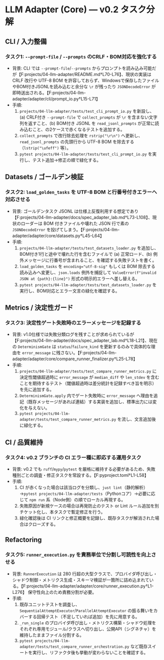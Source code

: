 # LLM Adapter (Core) — v0.2 タスク分解

## CLI / 入力整備

### タスク1: `--prompt-file` / `--prompts` のCRLF・BOM対応を強化する
- 背景: CLI では `--prompt-file`/`--prompts` からプロンプトを読み込み可能だが【F:projects/04-llm-adapter/README.md†L70-L76】、現状の実装は CRLF 改行や UTF-8 BOM を許容しておらず、Windowsで保存したファイルやBOM付きJSONLを読み込むと余分な `\r` が残ったり `JSONDecodeError` が即時送出される。【F:projects/04-llm-adapter/adapter/cli/prompt_io.py†L15-L71】
- 手順:
  1. `projects/04-llm-adapter/tests/test_cli_prompt_io.py` を新設し、(a) CRLF付き `--prompt-file` で `collect_prompts` が `\r` を含まない文字列を返すこと、(b) BOM付き JSONL を `read_jsonl_prompts` が正常に読み込むこと、の2ケースで赤くなるテストを追加する。
  2. `collect_prompts` で改行除去処理を `rstrip("\r\n")` へ更新し、`read_jsonl_prompts` の先頭行から UTF-8 BOM を除去する（`lstrip("\ufeff")` 等）。
  3. `pytest projects/04-llm-adapter/tests/test_cli_prompt_io.py` を実行し、テスト追加→修正の順で緑化する。

## Datasets / ゴールデン検証

### タスク2: `load_golden_tasks` を UTF-8 BOM と行番号付きエラーへ対応させる
- 背景: ゴールデンタスク JSONL は仕様上反復利用する想定であり【F:projects/04-llm-adapter/docs/spec_adapter_lab.md†L73-L108】、現状のローダーは BOM 付きファイルや壊れた JSON 行で素の `JSONDecodeError` を投げてしまう。【F:projects/04-llm-adapter/adapter/core/datasets.py†L45-L64】
- 手順:
  1. `projects/04-llm-adapter/tests/test_datasets_loader.py` を追加し、BOM付き1行と途中で壊れた行を含むファイルで (a) 正常ロード、(b) 例外メッセージに行番号が含まれること、を確認する失敗テストを書く。
  2. `load_golden_tasks` を `encoding="utf-8-sig"` もしくは BOM 除去する読み込みへ変更し、`json.loads` 例外を捕捉して `ValueError(f"invalid JSON at {path}:{line}")` 形式の明示的エラーへ差し替える。
  3. `pytest projects/04-llm-adapter/tests/test_datasets_loader.py` を実行し、BOM対応とエラー文言の緑化を確認する。

## Metrics / 決定性ガード

### タスク3: 決定性ゲート失敗時のエラーメッセージを記録する
- 背景: v1.0仕様では失敗分類ログを残すことが求められているが【F:projects/04-llm-adapter/docs/spec_adapter_lab.md†L18-L21】、現在の `DeterminismGate` は `status`/`failure_kind` を更新するのみで具体的な理由を `error_message` に残さない。【F:projects/04-llm-adapter/adapter/core/compare_runner_finalizer.py†L25-L78】
- 手順:
  1. `projects/04-llm-adapter/tests/test_compare_runner_metrics.py` に決定性閾値超過時に `error_message` が `median_diff` や `len_stdev` を含むことを期待するテスト（閾値超過時は差分統計を記録すべき旨を明示）を先に追加する。
  2. `DeterminismGate.apply` 内でゲート失敗時に `error_message` へ理由を追記（既存メッセージがあれば連結）する実装を追加し、標準出力には変化を与えない。
  3. `pytest projects/04-llm-adapter/tests/test_compare_runner_metrics.py` を流し、文言追加後に緑化する。

## CI / 品質維持

### タスク4: v0.2 ブランチの CI エラー種に即応する運用タスク
- 背景: v0.2 でも `ruff`/`mypy`/`pytest` を厳格に維持する必要があるため、失敗種別ごとの調査・修正タスクを常設する。【F:pyproject.toml†L1-L58】
- 手順:
  1. CI が赤くなった場合は該当ログを分類し、`just lint`（静的解析）→`pytest projects/04-llm-adapter/tests`（Pythonコア）→必要に応じて `npm run` 系（Node側）の順でローカル再現する。
  2. 失敗原因が新規ケースの場合は再発防止のテスト or Lint ルール追加を別チケット化し、本タスクで暫定修正を行う。
  3. 緑化確認後は CI リンクと修正概要を記録し、既存タスクが解消された場合はクローズする。

## Refactoring

### タスク5: `runner_execution.py` を責務単位で分割し可読性を向上させる
- 背景: `RunnerExecution` は 280 行超の大型クラスで、プロバイダ呼び出し・シャドウ制御・メトリクス生成・スキーマ検証が一箇所に詰め込まれている。【F:projects/04-llm-adapter/adapter/core/runner_execution.py†L1-L276】 保守性向上のため責務分割が必要。
- 手順:
  1. 既存ユニットテストを調査し、`SequentialAttemptExecutor`/`ParallelAttemptExecutor` の振る舞いをカバーする回帰テスト（不足していれば追加）を先に用意する。
  2. `_run_single` のプロバイダ呼び出し・メトリクス構築・シャドウ処理をそれぞれ専用モジュール/クラスへ切り出し、公開API（シグネチャ）を維持したままファイル分割する。
  3. `pytest projects/04-llm-adapter/tests/test_compare_runner_orchestration.py` など既存スイートを実行し、リファクタ後も挙動が変わらないことを確認する。
